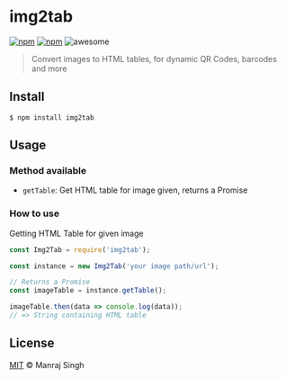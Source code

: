 # img2tab
[![npm](https://img.shields.io/npm/v/img2tab.svg?maxAge=2592000?style=flat-square)](https://www.npmjs.com/package/img2tab) [![npm](https://img.shields.io/npm/dt/img2tab.svg?maxAge=2592000?style=flat-square)](https://www.npmjs.com/package/img2tab) ![awesome](https://img.shields.io/badge/awesome-yes-green.svg)

> Convert images to HTML tables, for dynamic QR Codes, barcodes and more

## Install

```
$ npm install img2tab
```

## Usage

### Method available

* `getTable`: Get HTML table for image given, returns a Promise

### How to use

Getting HTML Table for given image

```javascript
const Img2Tab = require('img2tab');

const instance = new Img2Tab('your image path/url');

// Returns a Promise
const imageTable = instance.getTable();

imageTable.then(data => console.log(data));
// => String containing HTML table
```

## License

[MIT](https://github.com/ManrajGrover/img2tab/blob/master/LICENSE) © Manraj Singh
